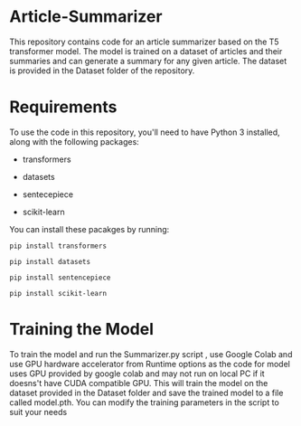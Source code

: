 # Article-Summarizer

This repository contains code for an article summarizer based on the T5 transformer model. The model is trained on a dataset of articles and their summaries and can generate a summary for any given article. The dataset is provided in the Dataset folder of the repository. 

# Requirements
To use the code in this repository, you'll need to have Python 3 installed, along with the following packages:

* transformers

* datasets

* sentecepiece

* scikit-learn

You can install these pacakges by running:

` pip install transformers `

` pip install datasets `

` pip install sentencepiece `

` pip install scikit-learn `

# Training the Model

To train the model and run the Summarizer.py script , use Google Colab and use GPU hardware accelerator from Runtime options as the code for model uses GPU provided by google colab and may not run on local PC if it doesns't have CUDA compatible GPU. This will train the model on the dataset provided in the Dataset folder and save the trained model to a file called model.pth. You can modify the training parameters in the script to suit your needs




